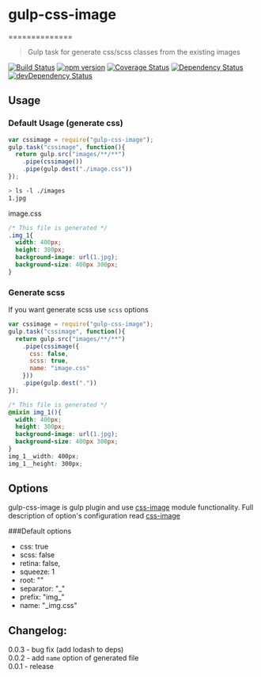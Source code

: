 # gulp-css-image
==============
> Gulp task for generate css/scss classes from the existing images

[![Build Status](https://travis-ci.org/lexich/gulp-css-image.svg)](https://travis-ci.org/lexich/gulp-css-image)
[![npm version](https://badge.fury.io/js/gulp-css-image.svg)](http://badge.fury.io/js/gulp-css-image)
[![Coverage Status](https://coveralls.io/repos/lexich/gulp-css-image/badge.png)](https://coveralls.io/r/lexich/gulp-css-image)
[![Dependency Status](https://david-dm.org/lexich/gulp-css-image.svg)](https://david-dm.org/lexich/gulp-css-image)
[![devDependency Status](https://david-dm.org/lexich/gulp-css-image/dev-status.svg)](https://david-dm.org/lexich/gulp-css-image#info=devDependencies)

## Usage
### Default Usage (generate css)
```javascript
var cssimage = require("gulp-css-image");
gulp.task("cssimage", function(){
  return gulp.src("images/**/**")
    .pipe(cssimage())
    .pipe(gulp.dest("./image.css"))
});
```

```bash
> ls -l ./images
1.jpg
```

image.css
```css
/* This file is generated */
.img_1{
  width: 400px;
  height: 300px;
  background-image: url(1.jpg);
  background-size: 400px 300px;
}
```
### Generate scss
If you want generate scss use `scss` options
```javascript
var cssimage = require("gulp-css-image");
gulp.task("cssimage", function(){
  return gulp.src("images/**/**")
    .pipe(cssimage({
      css: false,
      scss: true,
      name: "image.css"
    }))
    .pipe(gulp.dest("."))
});
```
```scss
/* This file is generated */
@mixin img_1(){
  width: 400px;
  height: 300px;
  background-image: url(1.jpg);
  background-size: 400px 300px;
}
img_1__width: 400px;
img_1__height: 300px;
```

## Options
gulp-css-image is gulp plugin and use [css-image](https://github.com/lexich/css-image) module functionality. Full description of option's configuration read [css-image](https://github.com/lexich/css-image#options)

###Default options
- css: true
- scss: false
- retina: false,
- squeeze: 1
- root: ""
- separator: "_"
- prefix: "img_"
- name: "_img.css"

## Changelog:
0.0.3 - bug fix (add lodash to deps)  
0.0.2 - add `name` option of generated file  
0.0.1 - release  
